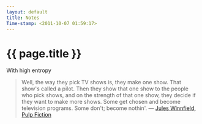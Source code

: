 ```yaml
---
layout: default
title: Notes
Time-stamp: <2011-10-07 01:59:17>
---
```


# {{ page.title }}

<div class="subtitle meta">With high entropy</div>

> Well, the way they pick TV shows is, they make one show. That show's called a
> pilot. Then they show that one show to the people who pick shows, and on the
> strength of that one show, they decide if they want to make more shows. Some
> get chosen and become television programs. Some don't; become
> nothin'. &mdash;
> [Jules Winnfield, Pulp Fiction](http://www.youtube.com/watch?v=vEnpT8UiV_w)
